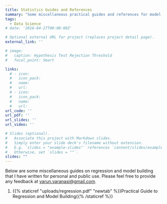 ```yaml
---
title: Statistics Guides and References
summary: "Some miscellaneous practical guides and references for model building, data analysis, and machine learning"
tags:
  - Data Science
# date: '2016-04-27T00:00:00Z'

# Optional external URL for project (replaces project detail page).
external_link: ''

# image:
#   caption: Hypothesis Test Rejection Threshold
#   focal_point: Smart

links:
  # - icon: 
  #   icon_pack: 
  #   name: 
  #   url: 
  # - icon: 
  #   icon_pack: 
  #   name: 
  #   url: 
url_code: ''
url_pdf: ''
url_slides: ''
url_video: ''

# Slides (optional).
#   Associate this project with Markdown slides.
#   Simply enter your slide deck's filename without extension.
#   E.g. `slides = "example-slides"` references `content/slides/example-slides.md`.
#   Otherwise, set `slides = ""`.
slides: ""
---
```


Below are some miscellaneous guides on regression and model building that I have written for personal and public use. Please feel free to provide any feedback at varun.varanasi@gmail.com. 

1. {{% staticref "uploads/regression.pdf" "newtab" %}}Practical Guide to Regression and Model Building{{% /staticref %}}
